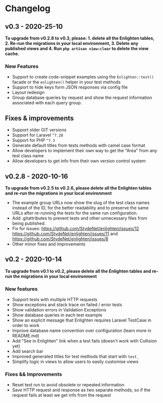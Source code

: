 # Changelog

## v0.3 - 2020-25-10

**To upgrade from v0.2.8 to v0.3, please: 1. delete all the Enlighten tables, 2. Re-run the migrations in your local environment, 3. Delete any published views and 4. Run `php artisan view:clear` to delete the view cache.** 

### New Features
- Support to create code-snippet examples  using the `Enlighten::test()` facade or the `enlighten()` helper in your test methods
- Support to hide keys form JSON responses via config file
- Layout redesign
- Group database queries by request and show the request information associated with each query group.

## Fixes & improvements
- Support older GIT versions
- Support for Laravel `^7.28`
- Support for PHP `^7.3`
- Generate default titles from tests methods with camel case format
- Allow developers to implement their own way to get the "Area" from any test class name
- Allow developers to get info from their own version control system

## v0.2.8 - 2020-10-16

**To upgrade from v0.2.5 to v0.2.6, please delete all the Enlighten tables and re-run the migrations in your local environment** 

- The example group URLs now show the slug of the test class names instead of the ID, for the better readability and to preserve the same URLs after re-running the tests for the same run configuration.
- Add .gitattributes to prevent tests and other unnecessary files from being published.
- Fix for issues: https://github.com/StydeNet/enlighten/issues/12 https://github.com/StydeNet/enlighten/issues/11 and https://github.com/StydeNet/enlighten/issues/8
- Other minor fixes and improvements 

## v0.2 - 2020-10-14

**To upgrade from v0.1 to v0.2, please delete all the Enlighten tables and re-run the migrations in your local environment**

### New features

- Support tests with multiple HTTP requests
- Show exceptions and stack trace on failed / error tests
- Show validation errors in Validation Exceptions
- Show database queries in each test example
- Show an explicit message that Enlighten requires Laravel TestCase in order to work
- Improve database name convention over configuration (learn more in README.md)
- Add "See in Enlighten" link when a test fails (doesn't work with Collision yet)
- Add search bar
- Improved generated titles for test methods that start with `test_`
- Simplify logic in views to allow users to easily customise views

### Fixes && Improvements
- Reset test run to avoid obsolete or repeated information
- Save HTTP request and response as two separate methods, so if the request fails at least we get info from the request
